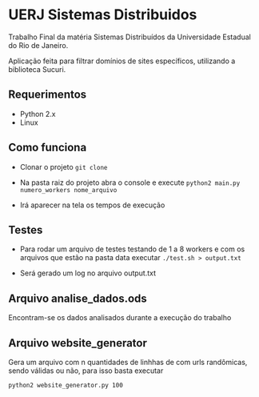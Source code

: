 # UERJ Sistemas Distribuidos

Trabalho Final da matéria Sistemas Distribuídos da Universidade Estadual do Rio de Janeiro.

Aplicação feita para filtrar domínios de sites específicos, utilizando a biblioteca Sucuri.

## Requerimentos
- Python 2.x
- Linux

## Como funciona
- Clonar o projeto
``` git clone ```

- Na pasta raiz do projeto abra o console e execute
```python2 main.py numero_workers nome_arquivo```

- Irá aparecer na tela os tempos de execução

## Testes
- Para rodar um arquivo de testes testando de 1 a 8 workers e com os arquivos que estão na pasta data executar
```./test.sh > output.txt```

- Será gerado um log no arquivo output.txt

## Arquivo analise_dados.ods
Encontram-se os dados analisados durante a execução do trabalho

## Arquivo website_generator
Gera um arquivo com n quantidades de linhhas de com urls randômicas, sendo válidas ou não, para isso basta executar

```python2 website_generator.py 100```